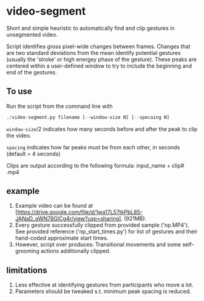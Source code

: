 # video-segment
Short and simple heuristic to automatically find and clip gestures in unsegmented video.

Script identifies gross pixel-wide changes between frames. Changes that are two standard deviations from the mean identify potential gestures (usually the 'stroke' or high energey phase of the gesture). These peaks are centered within a user-defined window to try to include the beginning and end of the gestures.

## To use

Run the script from the command line with

```Python
./video-segment.py filename [--window-size N] [--specaing N]
```

`window-size`/2 indicates how many seconds before and after the peak to clip the video.

`spacing` indicates how far peaks must be from each other, in seconds (default = 4 seconds)

Clips are output according to the following formula: input_name + clip# .mp4

## example

1. Example video can be found at [https://drive.google.com/file/d/1wa17L57tkPbL85-JANaD_gWN78GlCg4r/view?usp=sharing]. (921MB).
2. Every gesture successfully clipped from provided sample ('np.MP4'). See provided reference ('np_start_times.py') for list of gestures and their  hand-coded approximate start times.
3. However, script over produces: Transitional movements and some self-grooming actions additionally clipped. 

## limitations

1. Less effective at identifying gestures from participants who move a lot.
2. Parameters should be tweaked s.t. minimum peak spacing is reduced.
